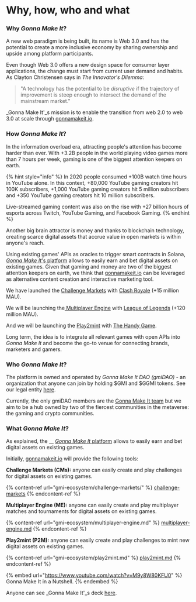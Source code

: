 # Why, how, who and what

### Why _Gonna Make It_?

A new web paradigm is being built, its name is Web 3.0 and has the potential to create a more inclusive economy by sharing ownership and upside among platform participants.

Even though Web 3.0 offers a new design space for consumer layer applications, the change must start from current user demand and habits. As Clayton Christensen says in _The Innovator's Dilemma_:

> "A technology has the potential to be _disruptive_ if the trajectory of improvement is steep enough to intersect the demand of the mainstream market."&#x20;

_Gonna Make It'_s mission is to enable the transition from web 2.0 to web 3.0 at scale through [gonnamakeit.io](https://gonnamakeit.io).

### How _Gonna Make It_?

In the information overload era, attracting people's attention has become harder than ever. With +3.2B people in the world playing video games more than 7 hours per week, gaming is one of the biggest attention keepers on earth.&#x20;

{% hint style="info" %}
In 2020 people consumed +100B watch time hours in YouTube alone. In this context, +80,000 YouTube gaming creators hit 100K subscribers​, +1,000 YouTube gaming creators hit 5 million subscribers​ and +350 YouTube gaming creators hit 10 million subscribers​.

Live-streamed gaming content was also on the rise​ with +27 billion hours of esports across Twitch, YouTube Gaming, and Facebook Gaming.
{% endhint %}

Another big brain attractor is money and thanks to blockchain technology, creating scarce digital assets that accrue value in open markets is within anyone's reach.

Using existing games' APIs as oracles to trigger smart contracts in Solana, [_Gonna Make It_'s platform](https://gonnamakeit.io) allows to easily earn and bet digital assets on existing games. Given that gaming and money are two of the biggest attention keepers on earth, we think that [gonnamakeit.io](https://gonnamakeit.io) can be leveraged as alternative content creation and interactive marketing tool.

We have launched the [Challenge Markets](https://gonnamakeit.gitbook.io/gonna-make-it/gmi-ecosystem/challenge-markets) with [Clash Royale](https://activeplayer.io/clash-royale/) (+15 million MAU).&#x20;

We will be launching the[ Multiplayer Engine](https://gonnamakeit.gitbook.io/gonna-make-it/gmi-ecosystem/multiplayer-engine) with [League of Legends](https://activeplayer.io/league-of-legends/) (+120 million MAU).

And we will be launching the [Play2mint](https://gonnamakeit.gitbook.io/gonna-make-it/gmi-ecosystem/play2mint) with [The Handy Game](https://gonnamakeit.gitbook.io/gonna-make-it/handy-game/overview).

Long term, the idea is to integrate all relevant games with open APIs into _Gonna Make It_ and become the go-to venue for connecting brands, marketers and gamers.

### Who _Gonna Make It_?

The platform is owned and operated by _Gonna Make It DAO (gmiDAO)_ - an organization that anyone can join by holding $GMI and $GGMI tokens. See our legal entity [here](https://find-and-update.company-information.service.gov.uk/company/13803149).

Currently, the only gmiDAO members are the [Gonna Make It team](https://gonnamakeit.io/about) but we aim to be a hub owned by two of the fiercest communities in the metaverse: the gaming and crypto communities.

### What _Gonna Make It_?

As explained, the __ [_Gonna Make It_ platform](https://gonnamakeit.io) allows to easily earn and bet digital assets on existing games.&#x20;

Initially, [gonnamakeit.io](https://gonnamakeit.io) will provide the following tools:

**Challenge Markets (CMs):** anyone can easily create and play challenges for digital assets on existing games.&#x20;

{% content-ref url="gmi-ecosystem/challenge-markets/" %}
[challenge-markets](gmi-ecosystem/challenge-markets/)
{% endcontent-ref %}

**Multiplayer Engine (ME):** anyone can easily create and play multiplayer matches and tournaments for digital assets on existing games.

{% content-ref url="gmi-ecosystem/multiplayer-engine.md" %}
[multiplayer-engine.md](gmi-ecosystem/multiplayer-engine.md)
{% endcontent-ref %}

**Play2mint (P2M):** anyone can easily create and play challenges to mint new digital assets on existing games.

{% content-ref url="gmi-ecosystem/play2mint.md" %}
[play2mint.md](gmi-ecosystem/play2mint.md)
{% endcontent-ref %}

{% embed url="https://www.youtube.com/watch?v=M9y8W80KFU0" %}
Gonna Make It in a Nutshell.
{% endembed %}

Anyone can see _Gonna Make It'_s deck [here](https://upm365-my.sharepoint.com/:p:/r/personal/m\_cores\_alumnos\_upm\_es/\_layouts/15/doc2.aspx?sourcedoc=%7Bdacec1ce-e6d9-4afd-9fd2-0ff26034b2be%7D\&action=default\&PreviousSessionID=42684f85-cb2f-f578-deb3-3eba43e1d611\&cid=64408e44-e186-4d09-a1c9-0c32d63af523).
